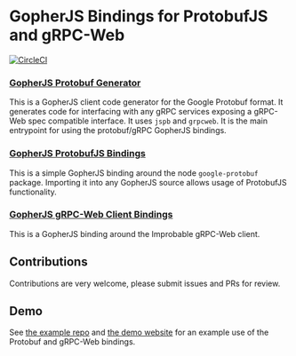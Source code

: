 # GopherJS Bindings for ProtobufJS and gRPC-Web
[![CircleCI](https://circleci.com/gh/johanbrandhorst/protobuf/tree/master.svg?style=svg)](https://circleci.com/gh/johanbrandhorst/protobuf/tree/master)

### [GopherJS Protobuf Generator](./protoc-gen-gopherjs/README.md)
This is a GopherJS client code generator for the Google Protobuf format.
It generates code for interfacing with any gRPC services exposing a
gRPC-Web spec compatible interface. It uses `jspb` and `grpcweb`.
It is the main entrypoint for using the protobuf/gRPC GopherJS bindings.

### [GopherJS ProtobufJS Bindings](./jspb/README.md)
This is a simple GopherJS binding around the node `google-protobuf` package.
Importing it into any GopherJS source allows usage of ProtobufJS functionality.

### [GopherJS gRPC-Web Client Bindings](./grpcweb/README.md)
This is a GopherJS binding around the Improbable gRPC-Web client.

## Contributions
Contributions are very welcome, please submit issues and PRs for review.

## Demo
See [the example repo](https://github.com/johanbrandhorst/grpcweb-example)
and [the demo website](https://grpcweb.jbrandhorst.com)
for an example use of the Protobuf and gRPC-Web bindings.
